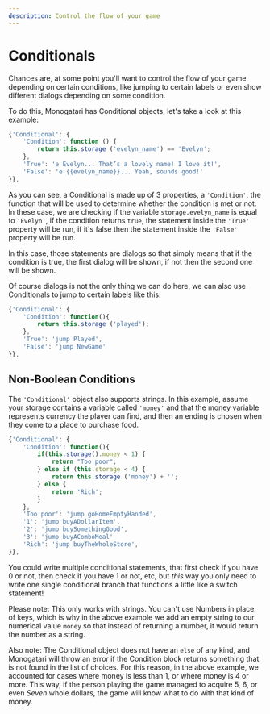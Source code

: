 ```yaml
---
description: Control the flow of your game
---
```


# Conditionals

Chances are, at some point you'll want to control the flow of your game depending on certain conditions, like jumping to certain labels or even show different dialogs depending on some condition.

To do this, Monogatari has Conditional objects, let's take a look at this example:

```javascript
{'Conditional': {
    'Condition': function () {
        return this.storage ('evelyn_name') == 'Evelyn';
    },
    'True': 'e Evelyn... That’s a lovely name! I love it!',
    'False': 'e {{evelyn_name}}... Yeah, sounds good!'
}},
```

As you can see, a Conditional is made up of 3 properties, a `'Condition'`, the function that will be used to determine whether the condition is met or not. In these case, we are checking if the variable `storage.evelyn_name` is equal to `'Evelyn'`, if the condition returns `true`, the statement inside the `'True'` property will be run, if it's false then the statement inside the `'False'` property will be run.

In this case, those statements are dialogs so that simply means that if the condition is true, the first dialog will be shown, if not then the second one will be shown.

Of course dialogs is not the only thing we can do here, we can also use Conditionals to jump to certain labels like this:

```javascript
{'Conditional': {
    'Condition': function(){
        return this.storage ('played');
    },
    'True': 'jump Played',
    'False': 'jump NewGame'
}},
```

## Non-Boolean Conditions

The `'Conditional'` object also supports strings. In this example, assume your storage contains a variable called `'money'` and that the money variable represents currency the player can find, and then an ending is chosen when they come to a place to purchase food.

```javascript
{'Conditional': {
    'Condition': function(){
        if(this.storage().money < 1) {
            return "Too poor";
        } else if (this.storage < 4) {
            return this.storage ('money') + '';
        } else {
            return 'Rich';
        }
    },
    'Too poor': 'jump goHomeEmptyHanded',
    '1': 'jump buyADollarItem',
    '2': 'jump buySomethingGood',
    '3': 'jump buyAComboMeal'
    'Rich': 'jump buyTheWholeStore',
}},
```

You could write multiple conditional statements, that first check if you have 0 or not, then check if you have 1 or not, etc, but _this_ way you only need to write one single conditional branch that functions a little like a switch statement! 

Please note: This only works with strings. You can't use Numbers in place of keys, which is why in the above example we add an empty string to our numerical value `money` so that instead of returning a number, it would return the number as a string.

Also note: The Conditional object does not have an `else` of any kind, and Monogatari will throw an error if the Condition block returns something that is not found in the list of choices. For this reason, in the above example, we accounted for cases where money is less than 1, or where money is 4 or more.  This way, if the person playing the game managed to acquire 5, 6, or even _Seven_ whole dollars, the game will know what to do with that kind of money.

